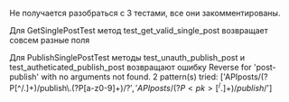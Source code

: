Не получается разобраться с 3 тестами, все они закомментированы.

  Для GetSinglePostTest метод test_get_valid_single_post возвращает совсем разные поля

  Для PublishSinglePostTest методы test_unauth_publish_post и test_autheticated_publish_post возвращают ошибку Reverse for 'post-publish' with no arguments not found. 2 pattern(s) tried: ['APIposts/(?P<pk>[^/.]+)/publish\\.(?P<format>[a-z0-9]+)/?$', 'APIposts/(?P<pk>[^/.]+)/publish/$']
